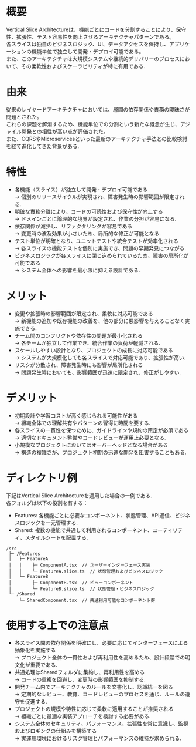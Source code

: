 # 概要
Vertical Slice Architectureは、機能ごとにコードを分割することにより、保守性、拡張性、テスト容易性を向上させるアーキテクチャパターンである。  
各スライスは独自のビジネスロジック、UI、データアクセスを保持し、アプリケーションの機能単位で独立して開発・デプロイ可能である。  
また、このアーキテクチャは大規模システムや継続的デリバリーのプロセスにおいて、その柔軟性およびスケーラビリティが特に有用である.

# 由来
従来のレイヤードアーキテクチャにおいては、層間の依存関係や責務の曖昧さが問題とされた。  
これらの課題を解消するため、機能単位での分割という新たな概念が生じ、アジャイル開発との相性が高い点が評価された。  
また、CQRSやMicroservicesといった最新のアーキテクチャ手法との比較検討を経て進化してきた背景がある.

# 特性
- 各機能（スライス）が独立して開発・デプロイ可能である  
  → 個別のリリースサイクルが実現され、障害発生時の影響範囲が限定される.
- 明確な責務分離により、コードの可読性および保守性が向上する  
  → ドメインごとに論理的な境界が設定され、作業の分担が容易になる.
- 依存関係が減少し、リファクタリングが容易である  
  → 変更時の波及効果が小さいため、局所的な修正が可能となる.
- テスト単位が明確となり、ユニットテストや統合テストが効率化される  
  → 各スライスの機能テストを個別に実施でき、問題の早期発見につながる.
- ビジネスロジックが各スライスに閉じ込められているため、障害の局所化が可能である  
  → システム全体への影響を最小限に抑える設計である.

# メリット
- 変更や拡張時の影響範囲が限定され、柔軟に対応可能である  
  → 新機能の追加や既存機能の改善を、他の部分に悪影響を与えることなく実施できる.
- チーム間のコンフリクトや依存性の問題が最小化される  
  → 各チームが独立して作業でき、統合作業の負荷が軽減される.
- スケールしやすい設計となり、プロジェクトの成長に対応可能である  
  → システムが大規模化しても各スライスで対応可能であり、拡張性が高い.
- リスクが分散され、障害発生時にも影響が局所化される  
  → 問題発生時においても、影響範囲が迅速に限定され、修正がしやすい.

# デメリット
- 初期設計や学習コストが高く感じられる可能性がある  
  → 組織全体での理解共有やパターンの習得に時間を要する.
- 各スライスの一貫性を保つために、ガイドラインや規約の策定が必須である  
  → 適切なドキュメント整備やコードレビューが運用上必要となる.
- 小規模なプロジェクトにおいてはオーバーヘッドとなる場合がある  
  → 構造の複雑さが、プロジェクト初期の迅速な開発を阻害することもある.

# ディレクトリ例
下記はVertical Slice Architectureを適用した場合の一例である.  
各フォルダは以下の役割を有する：  
- Features: 各機能ごとに必要なコンポーネント、状態管理、API通信、ビジネスロジックを一元管理する.  
- Shared: 複数の機能で共通して利用されるコンポーネント、ユーティリティ、スタイルシートを配置する.  

```
/src
 ├─ /Features
 │   ├─ FeatureA
 │   │    ├─ ComponentA.tsx  // ユーザーインターフェース実装
 │   │    └─ FeatureA.slice.ts  // 状態管理およびビジネスロジック
 │   └─ FeatureB
 │        ├─ ComponentB.tsx  // ビューコンポーネント
 │        └─ FeatureB.slice.ts  // 状態管理・ビジネスロジック
 └─ /Shared
     └─ SharedComponent.tsx  // 共通利用可能なコンポーネント群
```

# 使用する上での注意点
- 各スライス間の依存関係を明確にし、必要に応じてインターフェースによる抽象化を実施する  
  → プロジェクト全体の一貫性および再利用性を高めるため、設計段階での明文化が重要である.
- 共通処理はSharedフォルダに集約し、再利用性を高める  
  → コードの重複を回避し、変更時の影響範囲を抑制する.
- 開発チーム内でアーキテクチャのルールを文書化し、認識統一を図る  
  → 定期的なレビュー、教育、コードレビューのプロセスを通じ、ルールの遵守を促進する.
- プロジェクトの規模や特性に応じて柔軟に適用することが推奨される  
  → 組織ごとに最適な実装アプローチを検討する必要がある.
- システム全体のセキュリティ、パフォーマンス、拡張性を常に意識し、監視およびロギングの仕組みを構築する  
  → 実運用環境におけるリスク管理とパフォーマンスの維持が求められる.